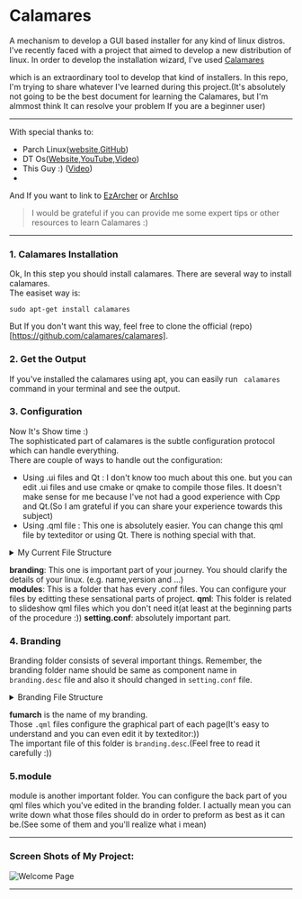 # Calamares
A mechanism to develop a GUI based installer for any kind of linux distros.    
I've recently faced with a project that aimed to develop a new distribution of linux. In order to develop the installation wizard, I've used [Calamares](https://calamares.io/)        

which is an extraordinary tool to develop that kind of installers. In this repo, I'm trying to share whatever I've learned during this project.(It's absolutely not going to be the best document for learning the Calamares, but I'm almmost think It can resolve your problem If you are a beginner user)

------
With special thanks to:
- Parch Linux([website](https://parchlinux.com/download),[GitHub](https://github.com/parchlinux))
- DT Os([Website](https://distro.tube/dtos/),[YouTube](https://www.youtube.com/watch?v=mgqWBFHFdAc),[Video](https://www.youtube.com/watch?v=peTmPXuoW-0))
- This Guy :) ([Video](https://www.youtube.com/watch?v=L91iAquEopc))
- 
And If you want to link to [EzArcher](https://www.youtube.com/watch?v=G6a2TpyrIhY) or [ArchIso](https://www.youtube.com/watch?v=peTmPXuoW-0)
> I would be grateful if you can provide me some expert tips or other resources to learn Calamares :)

-------




### 1. Calamares Installation
Ok, In this step you should install calamares. There are several way to install calamares.     
The easiset way is:
```
sudo apt-get install calamares
```
But If you don't want this way, feel free to clone the official (repo)[https://github.com/calamares/calamares].    

### 2. Get the Output
If you've installed the calamares using apt, you can easily run ``` calamares``` command in your terminal and see the output.
### 3. Configuration
Now It's Show time :)    
The sophisticated part of calamares is the subtle configuration protocol which can handle everything.    
There are couple of ways to handle out the configuration:
- Using .ui files and Qt :
  I don't know too much about this one. but you can edit .ui files and use cmake or qmake to compile those files. It doesn't make sense for me because I've not had a good experience with Cpp and Qt.(So I am grateful if you can share your experience towards this subject)
- Using .qml file :
  This one is absolutely easier. You can change this qml file by texteditor or using Qt. There is nothing special with that.


<details>

  <summary>My Current File Structure</summary>
  <pre><font color="#12488B"><b>.</b></font>
├── <font color="#12488B"><b>branding</b></font>
│   └── <font color="#12488B"><b>fumarch</b></font>
│       ├── <font color="#A347BA"><b>banner.png</b></font>
│       ├── banner.png.license
│       ├── branding.desc
│       ├── <font color="#A347BA"><b>calamares_background.svg</b></font>
│       ├── <font color="#A347BA"><b>calamares_bg_image.png</b></font>
│       ├── <font color="#A347BA"><b>calamares_install_image.png</b></font>
│       ├── <font color="#A347BA"><b>calamares_product_icon.png</b></font>
│       ├── <font color="#A347BA"><b>calamares_product_logo.png</b></font>
│       ├── calamares-sidebar.qml
│       ├── <font color="#A347BA"><b>calamares_welcome_logo (another copy).svg</b></font>
│       ├── <font color="#A347BA"><b>calamares_welcome_logo (copy).png</b></font>
│       ├── <font color="#A347BA"><b>calamares_welcome_logo.png</b></font>
│       ├── calamares_welcome_logo.png2
│       ├── FadeBehavior.qml
│       ├── finishedq.qml
│       ├── i18n.qml
│       ├── ItemSection.qml
│       ├── keyboardq.qml
│       ├── <font color="#12488B"><b>lang</b></font>
│       │   ├── calamares-default_ar.qm
│       │   ├── calamares-default_en.qm
│       │   ├── calamares-default_eo.qm
│       │   ├── calamares-default_fr.qm
│       │   └── calamares-default_nl.qm
│       ├── <font color="#A347BA"><b>languages.png</b></font>
│       ├── languages.png.license
│       ├── ListItemDelegate.qml
│       ├── ListViewTemplate.qml
│       ├── localeq.qml
│       ├── Map.qml
│       ├── Offline_orig.qml
│       ├── Offline.qml
│       ├── ResponsiveBase.qml
│       ├── show.qml
│       ├── <font color="#A347BA"><b>squid.png</b></font>
│       ├── squid.png.license
│       ├── stylesheet.qss
│       ├── summaryq.qml
│       ├── usersq.qml
│       ├── ViewStepsBar.qml
│       ├── <font color="#A347BA"><b>wallpaper.png</b></font>
│       └── welcomeq.qml
├── <font color="#26A269"><b>launch.sh</b></font>
├── <font color="#12488B"><b>modules</b></font>
│   ├── initcpio.conf
│   ├── localeq.conf
│   ├── mount.conf
│   ├── packages.conf
│   ├── partition.conf
│   ├── removeuser.conf
│   ├── shellprocess-alg-mkinitcpio.conf
│   ├── shellprocess-remove-livecd.conf
│   ├── unpackfs.conf
│   ├── users.conf
│   ├── usersq.conf
│   ├── welcome.conf
│   └── welcomeq.conf
├── <font color="#A347BA"><b>parchinstall.png</b></font>
├── <font color="#12488B"><b>qml</b></font>
│   └── <font color="#12488B"><b>calamares</b></font>
│       └── <font color="#12488B"><b>slideshow</b></font>
│           ├── BackButton.qml
│           ├── ForwardButton.qml
│           ├── NavButton.qml
│           ├── Presentation.qml
│           ├── qmldir
│           ├── qmldir.license
│           ├── SlideCounter.qml
│           └── Slide.qml
└── settings.conf

</pre>
</details>    


**branding**: This one is important part of your journey. You should clarify the details of your linux. (e.g. name,version and ...)    
**modules**: This is a folder that has every .conf files. You can configure your files by editting these sensational parts of project.
**qml**: This folder is related to slideshow qml files which you don't need it(at least at the beginning parts of the procedure :))
**setting.conf**: absolutely important part.


### 4. Branding
Branding folder consists of several important things. Remember, the branding folder name should be same as component name in ``` branding.desc``` file and also it should changed in ```setting.conf``` file.
<details>
  <summary>
    Branding File Structure
  </summary>
  <pre><font color="#12488B"><b>.</b></font>
└── <font color="#12488B"><b>fumarch</b></font>
    ├── <font color="#A347BA"><b>banner.png</b></font>
    ├── banner.png.license
    ├── branding.desc
    ├── <font color="#A347BA"><b>calamares_background.svg</b></font>
    ├── <font color="#A347BA"><b>calamares_bg_image.png</b></font>
    ├── <font color="#A347BA"><b>calamares_install_image.png</b></font>
    ├── <font color="#A347BA"><b>calamares_product_icon.png</b></font>
    ├── <font color="#A347BA"><b>calamares_product_logo.png</b></font>
    ├── calamares-sidebar.qml
    ├── <font color="#A347BA"><b>calamares_welcome_logo (another copy).svg</b></font>
    ├── <font color="#A347BA"><b>calamares_welcome_logo (copy).png</b></font>
    ├── <font color="#A347BA"><b>calamares_welcome_logo.png</b></font>
    ├── calamares_welcome_logo.png2
    ├── FadeBehavior.qml
    ├── finishedq.qml
    ├── i18n.qml
    ├── ItemSection.qml
    ├── keyboardq.qml
    ├── <font color="#12488B"><b>lang</b></font>
    │   ├── calamares-default_ar.qm
    │   ├── calamares-default_en.qm
    │   ├── calamares-default_eo.qm
    │   ├── calamares-default_fr.qm
    │   └── calamares-default_nl.qm
    ├── <font color="#A347BA"><b>languages.png</b></font>
    ├── languages.png.license
    ├── ListItemDelegate.qml
    ├── ListViewTemplate.qml
    ├── localeq.qml
    ├── Map.qml
    ├── Offline_orig.qml
    ├── Offline.qml
    ├── ResponsiveBase.qml
    ├── show.qml
    ├── <font color="#A347BA"><b>squid.png</b></font>
    ├── squid.png.license
    ├── stylesheet.qss
    ├── summaryq.qml
    ├── usersq.qml
    ├── ViewStepsBar.qml
    ├── <font color="#A347BA"><b>wallpaper.png</b></font>
    └── welcomeq.qml
</pre>
</details>

**fumarch** is the name of my branding.    
Those ```.qml``` files configure the graphical part of each page(It's easy to understand and you can even edit it by texteditor:))      
The important file of this folder is ```branding.desc```.(Feel free to read it carefully :))



### 5.module
module is another important folder. You can configure the back part of you qml files which you've edited in the branding folder. I actually mean you can write down what those files should do in order to preform as best as it can be.(See some of them and you'll realize what i mean)


---------


### Screen Shots of My Project:


![Welcome Page](https://github.com/rezasharifi82/Calamares/tree/main/shot/1.png)

--------     





